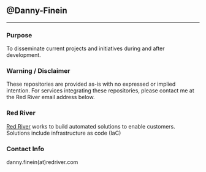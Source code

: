 ## @Danny-Finein
- - -
### Purpose
To disseminate current projects and initiatives during and after development.

### Warning / Disclaimer
These repositories are provided as-is with no expressed or implied intention.  For services integrating these repositories, please contact me at the Red River email address below.

### Red River
[Red River](www.redriver.com) works to build automated solutions to enable customers.  Solutions include infrastructure as code (IaC) 


### Contact Info
danny.finein(at)redriver.com
